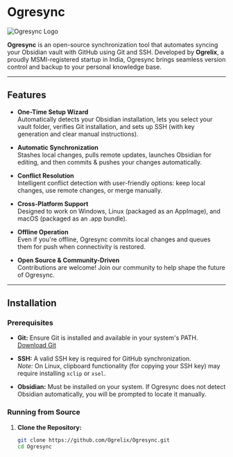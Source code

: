 # Ogresync

![Ogresync Logo](./logo.png)

**Ogresync** is an open-source synchronization tool that automates syncing your Obsidian vault with GitHub using Git and SSH. Developed by **Ogrelix**, a proudly MSMI-registered startup in India, Ogresync brings seamless version control and backup to your personal knowledge base.

---

## Features

- **One-Time Setup Wizard**  
  Automatically detects your Obsidian installation, lets you select your vault folder, verifies Git installation, and sets up SSH (with key generation and clear manual instructions).

- **Automatic Synchronization**  
  Stashes local changes, pulls remote updates, launches Obsidian for editing, and then commits & pushes your changes automatically.

- **Conflict Resolution**  
  Intelligent conflict detection with user-friendly options: keep local changes, use remote changes, or merge manually.

- **Cross-Platform Support**  
  Designed to work on Windows, Linux (packaged as an AppImage), and macOS (packaged as an .app bundle).

- **Offline Operation**  
  Even if you're offline, Ogresync commits local changes and queues them for push when connectivity is restored.

- **Open Source & Community-Driven**  
  Contributions are welcome! Join our community to help shape the future of Ogresync.

---

## Installation

### Prerequisites

- **Git:** Ensure Git is installed and available in your system's PATH.  
  [Download Git](https://git-scm.com/)

- **SSH:** A valid SSH key is required for GitHub synchronization.  
  *Note:* On Linux, clipboard functionality (for copying your SSH key) may require installing `xclip` or `xsel`.

- **Obsidian:** Must be installed on your system. If Ogresync does not detect Obsidian automatically, you will be prompted to locate it manually.

### Running from Source

1. **Clone the Repository:**

   ```bash
   git clone https://github.com/Ogrelix/Ogresync.git
   cd Ogresync
